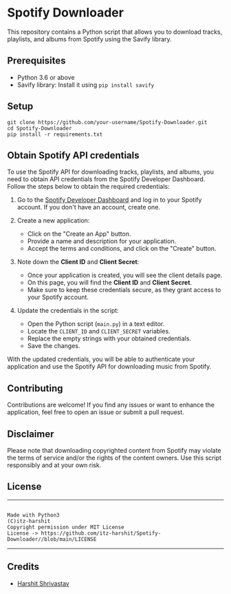 # Spotify Downloader

This repository contains a Python script that allows you to download tracks, playlists, and albums from Spotify using the Savify library.

## Prerequisites

- Python 3.6 or above
- Savify library: Install it using `pip install savify`

## Setup
```
git clone https://github.com/your-username/Spotify-Downloader.git
cd Spotify-Downloader
pip install -r requirements.txt
```

## Obtain Spotify API credentials

To use the Spotify API for downloading tracks, playlists, and albums, you need to obtain API credentials from the Spotify Developer Dashboard. Follow the steps below to obtain the required credentials:

1. Go to the [Spotify Developer Dashboard](https://developer.spotify.com/dashboard/) and log in to your Spotify account. If you don't have an account, create one.

2. Create a new application:

   - Click on the "Create an App" button.
   - Provide a name and description for your application.
   - Accept the terms and conditions, and click on the "Create" button.

3. Note down the **Client ID** and **Client Secret**:

   - Once your application is created, you will see the client details page.
   - On this page, you will find the **Client ID** and **Client Secret**.
   - Make sure to keep these credentials secure, as they grant access to your Spotify account.

4. Update the credentials in the script:

   - Open the Python script (`main.py`) in a text editor.
   - Locate the `CLIENT_ID` and `CLIENT_SECRET` variables.
   - Replace the empty strings with your obtained credentials.
   - Save the changes.

With the updated credentials, you will be able to authenticate your application and use the Spotify API for downloading music from Spotify.

## Contributing 
Contributions are welcome! If you find any issues or want to enhance the application, feel free to open an issue or submit a pull request.

## Disclaimer 
Please note that downloading copyrighted content from Spotify may violate the terms of service and/or the rights of the content owners. Use this script responsibly and at your own risk.

## License 
---
```

Made with Python3
(C)itz-harshit 
Copyright permission under MIT License
License -> https://github.com/itz-harshit/Spotify-Downloader//blob/main/LICENSE

```

---
## Credits

- [Harshit Shrivastav](https://github.com/itz-harshit)
